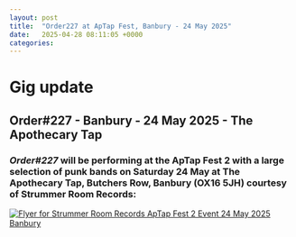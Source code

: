 ```yaml
---
layout: post
title:  "Order227 at ApTap Fest, Banbury - 24 May 2025"
date:   2025-04-28 08:11:05 +0000
categories: 
---
```


# Gig update

## Order#227 - Banbury - 24 May 2025 - The Apothecary Tap
### *Order#227* will be performing at the ApTap Fest 2 with a large selection of punk bands on Saturday 24 May at The Apothecary Tap, Butchers Row, Banbury (OX16 5JH) courtesy of Strummer Room Records:
[![Flyer for Strummer Room Records ApTap Fest 2 Event 24 May 2025 Banbury]({{site.baseurl}}/img/flyers/20250525_flyer.png)](https://www.facebook.com/events/606338635680156)
<br>

